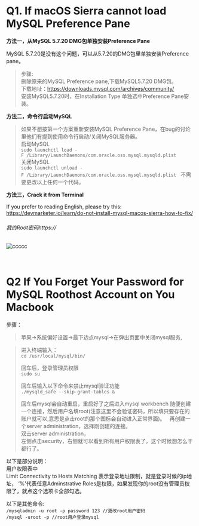 # Q1. If macOS Sierra cannot load MySQL Preference Pane

**方法一，从MySQL 5.7.20 DMG包单独安装Preference Pane**

MySQL 5.7.20是没有这个问题，可以从5.7.20的DMG包里单独安装Preference pane。  

> 步骤:  
删除原来的MySQL Preference pane,下载MySQL5.7.20 DMG包。  
下载地址：https://downloads.mysql.com/archives/community/  
安装MySQL5.7.20时，在Installation Type 单独选中Preference Pane安装。

**方法二，命令行启动MySQL**  

>如果不想按第一个方案重新安装MySQL Preference Pane，在bug的讨论里他们有提到使用命令行启动/关闭MySQL服务器。  
启动MySQL  
``sudo launchctl load -F /Library/LaunchDaemons/com.oracle.oss.mysql.mysqld.plist``  
关闭MySQL  
``sudo launchctl unload -F /Library/LaunchDaemons/com.oracle.oss.mysql.mysqld.plist``  
不需要更改以上任何一个代码。

**方法三，Crack it from Terminal**  

If you prefer to reading English, please try this:  
https://devmarketer.io/learn/do-not-install-mysql-macos-sierra-how-to-fix/  

###### 我的Root密码https://  

![ccccc](raw.githubusercontent.com/jiansfoggy/CODE-SHOW/master/MySQL/mysqlpw.png)
<br>



<br>

# Q2 If You Forget Your Password for MySQL Roothost Account on You Macbook  

步骤：  
> 苹果->系统偏好设置->最下边点mysql->在弹出页面中关闭mysql服务,  

> 进入终端输入：  
``cd /usr/local/mysql/bin/``  
>
> 回车后，登录管理员权限  
``sudo su``  
>
> 回车后输入以下命令来禁止mysql验证功能  
``./mysqld_safe --skip-grant-tables &``  
>
> 回车后mysql会自动重启，重启好了之后进入mysql workbench 随便创建一个连接，然后用户名填root(注意这里不会验证密码，所以填只要存在的账户就可以,意思是点击root的那个图标会自动进入正常界面)。  
> 再创建一个server administration，选择刚创建的连接。  
> 双击server administration，  
> 左侧点击security，右侧就可以看到所有用户权限表了，这个时候想怎么干都行了。 

以下是部分说明：  
用户权限表中  
Limit Connectivity to Hosts Matching 表示登录地址限制，就是登录时候的ip地址，
‘%'代表任意Adminstrative Roles是权限，如果发现你的root没有管理员权限了，就点这个选项卡全部勾选。  

以下是其他命令:  
``/mysqladmin -u root -p password 123 //更改root用户密码``  
``/mysql -uroot -p //root用户登录mysql``
